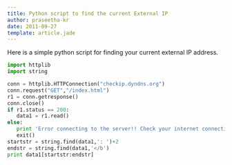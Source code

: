 ```yaml
---
title: Python script to find the current External IP
author: praseetha-kr
date: 2011-09-27
template: article.jade
---
```


Here is a simple python script for finding your current external IP address.

```python
import httplib 
import string

conn = httplib.HTTPConnection("checkip.dyndns.org") 
conn.request("GET","/index.html")
r1 = conn.getresponse() 
conn.close() 
if r1.status == 200:
   data1 = r1.read() 
else:
   print 'Error connecting to the server!! Check your internet connection'
   exit() 
startstr = string.find(data1,': ')+2 
endstr = string.find(data1,'</b') 
print data1[startstr:endstr]
```
